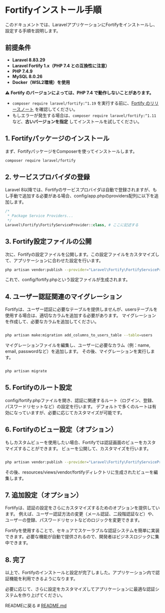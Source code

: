 # Fortifyインストール手順

このドキュメントでは、LaravelアプリケーションにFortifyをインストールし、設定する手順を説明します。

## 前提条件

- **Laravel 8.83.29**
- **Laravel Fortify 1.x（PHP 7.4 との互換性に注意）**
- **PHP 7.4.9**
- **MySQL 8.0.26**
- **Docker（WSL2環境）を使用**

⚠ **Fortify のバージョンによっては、PHP 7.4 で動作しないことがあります。**
   - `composer require laravel/fortify:^1.19` を実行する前に、[Fortify のリリースノート](https://github.com/laravel/fortify/releases) を確認してください。
   - もしエラーが発生する場合は、`composer require laravel/fortify:^1.11` など、**古いバージョンを指定** してインストールを試してください。


## 1. Fortifyパッケージのインストール

まず、FortifyパッケージをComposerを使ってインストールします。

```bash
composer require laravel/fortify
```

## 2. サービスプロバイダの登録
Laravel 8以降では、Fortifyのサービスプロバイダは自動で登録されますが、もし手動で追加する必要がある場合、config/app.phpのproviders配列に以下を追加します。

```php
/*
 * Package Service Providers...
 */
Laravel\Fortify\FortifyServiceProvider::class, # ここに記述する
```

## 3. Fortify設定ファイルの公開
次に、Fortifyの設定ファイルを公開します。この設定ファイルをカスタマイズして、アプリケーションに合わせた設定を行います。

```bash
php artisan vendor:publish --provider="Laravel\Fortify\FortifyServiceProvider" --tag=config
```

これで、config/fortify.phpという設定ファイルが生成されます。

## 4. ユーザー認証関連のマイグレーション
Fortifyは、ユーザー認証に必要なテーブルを提供しませんが、usersテーブルを使用する場合は、適切なカラムを追加する必要があります。
マイグレーションを作成して、必要なカラムを追加してください。

```bash

php artisan make:migration add_columns_to_users_table --table=users
```

マイグレーションファイルを編集し、ユーザーに必要なカラム（例：name, email, passwordなど）を追加します。
その後、マイグレーションを実行します。

```bash

php artisan migrate
```

## 5. Fortifyのルート設定
config/fortify.phpファイルを開き、認証に関連するルート（ログイン、登録、パスワードリセットなど）の設定を行います。
デフォルトで多くのルートは有効になっていますが、必要に応じてカスタマイズが可能です。

## 6. Fortifyのビュー設定（オプション）
もしカスタムビューを使用したい場合、Fortifyでは認証画面のビューをカスタマイズすることができます。
ビューを公開して、カスタマイズを行います。

```bash

php artisan vendor:publish --provider="Laravel\Fortify\FortifyServiceProvider" --tag=views
```

その後、resources/views/vendor/fortifyディレクトリに生成されたビューを編集します。

## 7. 追加設定（オプション）
Fortifyは、認証の設定をさらにカスタマイズするためのオプションを提供しています。
例えば、ユーザー認証方法の変更（メール認証、二段階認証など）や、ユーザーの登録、パスワードリセットなどのロジックを変更できます。

Fortifyを使用することで、セキュアでスケーラブルな認証システムを簡単に実装できます。必要な機能が自動で提供されるので、開発者はビジネスロジックに集中できます。

## 8. 完了
以上で、Fortifyのインストールと設定が完了しました。アプリケーション内で認証機能を利用できるようになります。

必要に応じて、さらに設定をカスタマイズしてアプリケーションに最適な認証システムを作り上げてください。


READMEに戻る # [README.md](../README.md)
